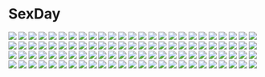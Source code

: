 # SexDay
![](https://konachan.com/image/6b1ed05839017a3fd2db076a89606be2/Konachan.com%20-%20237759%20ass%20bow%20dress%20flowers%20glasses%20gloves%20gumi%20hat%20kaito%20male%20meiko%20navel%20panties%20petals%20red_eyes%20ribbons%20saberiii%20shorts%20signed%20skirt%20stars%20tie%20wings.jpg)
![](https://konachan.com/image/dc0f8d9c33bb345fb8b91159984f7bc3/Konachan.com%20-%205586%20dark_knight%20final_fantasy%20final_fantasy_xi%20takemura_sesshuu.jpg)
![](https://konachan.com/image/233918d2912a02432754b1027f3c2199/Konachan.com%20-%2069934%20aqua_hair%20blue_eyes%20boots%20bow%20boya%20crown%20dress%20drink%20gloves%20long_hair%20male%20pink_hair%20ribbons%20scythe%20shorts%20skirt%20tail%20tie%20twintails%20vocaloid%20weapon.jpg)
![](https://konachan.com/image/cbd4319d5fe9f39b9492867514ff6a76/Konachan.com%20-%20116090%20tagme.jpg)
![](https://konachan.com/jpeg/f3b752157d7d5531f5215cf1496bac96/Konachan.com%20-%20187787%20bed%20blonde_hair%20blue_eyes%20braids%20cameltoe%20dengeki_hime%20headdress%20navel%20navel_%28company%29%20ribbons%20scan%20suzuhira_hiro%20thighhighs%20wedding_attire.jpg)
![](https://konachan.com/image/73158733fa8e40dcf0b25cf1871373c5/Konachan.com%20-%2085738%20blonde_hair%20flandre_scarlet%20hat%20petals%20red_eyes%20short_hair%20thighhighs%20touhou%20vampire%20wings.jpg)
![](https://konachan.com/image/d10ce53b326dc12737d492ce872ba9b7/Konachan.com%20-%207787%20higurashi_kagome%20inuyasha%20kirara%20miroku%20sango%20shippou.jpg)
![](https://konachan.com/jpeg/966bea3a5d2f2375d676073c804e704c/Konachan.com%20-%2041292%20heart%20macross%20macross_frontier%20ranka_lee%20transparent.jpg)
![](https://konachan.com/image/e54d9812f26abb4b1da0679a0778c374/Konachan.com%20-%20284274%202girls%20black_hair%20blue_eyes%20dark_skin%20green_eyes%20ichiki_1%20long_hair%20original%20rain%20school_uniform%20short_hair%20umbrella%20water%20wink.jpg)
![](https://konachan.com/image/7b0605fd60b7d610342185d70c169ff2/Konachan.com%20-%20121860%20asakura_masatoki%20blonde_hair%20bow%20hat%20long_hair%20purple_eyes%20touhou%20tree%20yakumo_yukari.jpg)
![](https://konachan.com/image/0f5204717db71d62267ad700313edd0a/Konachan.com%20-%2099573%20bikini%20blue_eyes%20blush%20braids%20breasts%20clouds%20garter%20gloves%20long_hair%20navel%20scarf%20skirt%20swim_ring%20swimsuit%20twintails%20valleria%20water%20wristwear.jpg)
![](https://konachan.com/image/72667c974e09ed1ce2f5be43b190c190/Konachan.com%20-%20189715%20black_hair%20breasts%20choker%20cleavage%20khalitzburg%20long_hair%20shorts%20tagme%20yellow_eyes.jpg)
![](https://konachan.com/image/907ffa460aba8af10f0357f7bf1b7ba7/Konachan.com%20-%2097930%20animal_ears%20blonde_hair%20breasts%20bunny_ears%20bunnygirl%20cleavage%20pantyhose%20purple_eyes%20touhou%20yakumo_yukari.jpg)
![](https://konachan.com/image/06dd1eafc628a57a180a06ee4e125db0/Konachan.com%20-%20140960%20barefoot%20dress%20flowers%20hatsune_miku%20long_hair%20mariwai_%28marireroy%29%20vocaloid%20white.jpg)
![](https://konachan.com/jpeg/506d95022aa16b5a764f90028d1e9b39/Konachan.com%20-%20118543%20blue_eyes%20breasts%20brown_hair%20bunnygirl%20censored%20fellatio%20game_cg%20koiiro_soramoyou%20lucie%20nipples%20penis%20shinohara_sera.jpg)
![](https://konachan.com/jpeg/9ac2b7c13e38bded4863e70629d0f7fb/Konachan.com%20-%20293455%202girls%20black_hair%20blush%20bodysuit%20bra%20breasts%20cleavage%20game_cg%20green_eyes%20hatsufuji_akari%20nipples%20orc_soft%20panties%20suruga_kuroitsu%20thighhighs%20underwear.jpg)
![](https://konachan.com/jpeg/3b5da881ea4a4965c0064edd1d0fe584/Konachan.com%20-%20149761%20game_cg%20kokura_asahi%20male%20navel_%28company%29%20sakurakouji_luna%20suzuhira_hiro%20trap%20tsuki_ni_yorisou_otome_no_sahou.jpg)
![](https://konachan.com/jpeg/f5e157db5c0fede24ab73049bedb6f1d/Konachan.com%20-%20279309%20boris_%28noborhys%29%20cum%20green_hair%20kid_icarus%20long_hair%20palutena%20pussy%20spread_pussy%20third-party_edit%20uncensored.jpg)
![](https://konachan.com/image/1f34dc51f56c7c35d7e4285aaa933a88/Konachan.com%20-%20219951%20barefoot%20bikini%20breasts%20brown_hair%20choker%20cleavage%20loli%20mumei_%28kabaneri%29%20orange_eyes%20pool%20ribbons%20short_hair%20swimsuit%20underboob%20water.jpg)
![](https://konachan.com/image/cc9c2c4b0aa502c695e088dceadf46d5/Konachan.com%20-%20196266%20maribel_han%20risutaru%20touhou%20usami_renko.jpg)
![](https://konachan.com/image/36072f01c496ff0390c59eb0b01b4bf5/Konachan.com%20-%20213094%20aqua_eyes%20blue_hair%20bow%20breasts%20fuya_%28tempupupu%29%20long_hair%20nipples%20nude%20pussy%20spread_legs%20stocking_%28character%29%20thighhighs%20uncensored.jpg)
![](https://konachan.com/image/96aa6bd12a18fa29fe27bdba5ffd3492/Konachan.com%20-%20154308%20glasses%20hatsune_miku%20maam._%28summemixi%29%20vocaloid.jpg)
![](https://konachan.com/jpeg/9a3776f9908a898e2b82fee716d4361d/Konachan.com%20-%20183316%20armor%20black_hair%20blonde_hair%20cape%20green_eyes%20male%20original%20senano-yu%20short_hair%20spear%20sword%20weapon%20white_hair.jpg)
![](https://konachan.com/jpeg/2a07818fac8c0020e6d0cbcf13b8fa3d/Konachan.com%20-%2098718%20k-on%21%20nakano_azusa%20swimsuit.jpg)
![](https://konachan.com/jpeg/b6d7e3da2377a3bd6ce98d4ece3a909c/Konachan.com%20-%20289804%20artoria_pendragon_%28all%29%20artoria_pendragon_%28lancer%29%20artoria_pendragon_%28lancer%29_alter%20breasts%20fate_grand_order%20fate_%28series%29%20signed%20tsuki_no_i-min.jpg)
![](https://konachan.com/image/5fc4d07a9e065a993824a3776a2c44e9/Konachan.com%20-%20225968%20aliasing%20animal_ears%20apple228%20gray_hair%20mousegirl%20nazrin%20rain%20red_eyes%20scenic%20short_hair%20tail%20touhou%20water.jpg)
![](https://konachan.com/image/8ca47566f14c6c4ee6ee707a3b78cc28/Konachan.com%20-%2034889%20cc%20code_geass%20cornelia_li_britannia%20jeremiah_gottwald%20kururugi_suzaku%20lelouch_lamperouge%20lloyd_asplund%20male.jpg)
![](https://konachan.com/image/703683a55aeacba03b71e4fa778cc351/Konachan.com%20-%20156926%20armor%20dark%20league_of_legends%20nocturne_%28league_of_legends%29%20weapon.jpg)
![](https://konachan.com/jpeg/ca1c12081fd5a411debbe8e8956e10a4/Konachan.com%20-%20112418%20aliasing%20blush%20brown_hair%20flowers%20futami_ayame%20game_cg%20long_hair%20male%20natsuhi_hikaru%20ponytail%20school_uniform%20tagme_%28artist%29%20trap%20white_hair.jpg)
![](https://konachan.com/jpeg/5a866e622fcd68ac5d74c68ccd6977b7/Konachan.com%20-%20282277%20anparu%20anthropomorphism%20censored%20girls_frontline%20penis%20sex%20wa2000_%28girls_frontline%29.jpg)
![](https://konachan.com/image/9f024a7644c6d7388a1f0325d1c6265b/Konachan.com%20-%20290870%20autumn%20bikini%20blonde_hair%20brown_eyes%20fate_%28series%29%20katana%20khanshin%20leaves%20moon%20night%20scarf%20short_hair%20swimsuit%20sword%20thighhighs%20weapon%20wristwear.jpg)
![](https://konachan.com/image/014a64a196546f038186aa558325bfe8/Konachan.com%20-%20123037%20alice_blanche%20black_hair%20blonde_hair%20blue_eyes%20blush%20bow%20claude_claudel%20dress%20headdress%20japanese_clothes%20long_hair%20oscar_claudel%20ribbons%20short_hair.jpg)
![](https://konachan.com/jpeg/5e871977e66ae2b73651ad5cf09cbca0/Konachan.com%20-%2029950%20hazuki%20tsukuyomi_moon_phase%20yagumo_kengou.jpg)
![](https://konachan.com/image/b78761ca128ca82a8a3c3d61c285f282/Konachan.com%20-%20220945%202girls%20bow%20breasts%20cleavage%20collar%20dress%20gloves%20hc%20headband%20horns%20long_hair%20navel%20original%20pussy%20red_eyes%20stairs%20thighhighs%20uncensored%20white_hair%20yuri.jpg)
![](https://konachan.com/image/fd0acce86ec848f24a95b97d20aaa9a0/Konachan.com%20-%20115579%202girls%20blonde_hair%20blue_hair%20city%20dhiea%20dress%20flandre_scarlet%20hat%20long_hair%20moon%20ponytail%20red_eyes%20short_hair%20sky%20touhou%20vampire%20wings.jpg)
![](https://konachan.com/image/e69f0f412b8775a7deb8b1e2dc36ad15/Konachan.com%20-%20106022%20alice_in_wonderland%20animal%20blonde_hair%20bunny%20cat%20green_eyes%20gun%20killermuppet%20weapon.jpg)
![](https://konachan.com/jpeg/06302624de200cc21dab0f4019ae0672/Konachan.com%20-%20228154%20book%20close%20collar%20fate_grand_order%20fate_%28series%29%20hat%20helena_blavatsky_%28fate%29%20magic%20purple_eyes%20purple_hair%20shiime%20short_hair.jpg)
![](https://konachan.com/jpeg/c731f246eac288238d03533ab57adcb3/Konachan.com%20-%20301692%20blonde_hair%20blush%20censored%20dress%20fang%20gloves%20kz_oji%20long_hair%20nopan%20original%20pussy%20red_eyes%20skirt_lift%20twintails%20white.jpg)
![](https://konachan.com/image/f293158b8a07744f28e5ad6d89ba41c1/Konachan.com%20-%2045372%20amber_quartz%20himeji_sarina%20school_uniform.jpg)
![](https://konachan.com/jpeg/bbfa6287594741b3b514490687455926/Konachan.com%20-%20210228%202girls%20breast_grab%20cameltoe%20fingering%20game_cg%20gym_uniform%20kaidou_saku%20kusarou%20nogi_kaoru%20pantyhose%20pink_hair%20yuri%20zion.jpg)
![](https://konachan.com/image/a516f2f6899492f6bdb3a3300a1ca056/Konachan.com%20-%2045429%20shining_wind%20taka_tony%20touka_kureha.jpg)
![](https://konachan.com/image/e91685d15c1356f84ff66974131406b4/Konachan.com%20-%2054672%20bed%20bra%20open_shirt%20panties%20sairenji_haruna%20school_uniform%20short_hair%20skirt%20to_love_ru%20underwear.jpg)
![](https://konachan.com/jpeg/5e9ca8d57ff7fdfdec4b3b304c1977f1/Konachan.com%20-%20245618%202girls%20fate_grand_order%20fate_%28series%29%20jeanne_d%27arc_alter%20kuroi_susumu%20mordred%20okita_souji_%28fate%29%20saber%20saber_alter%20saber_lily%20tagme.jpg)
![](https://konachan.com/image/40e39907ae3ac8373237e406a0a9e5ff/Konachan.com%20-%20167173%20blue_eyes%20blue_hair%20blush%20boots%20bow%20hatsune_miku%20headphones%20inumine_aya%20long_hair%20ribbons%20skirt%20twintails%20vocaloid.jpg)
![](https://konachan.com/image/40f39a22759408d84c582149d5254071/Konachan.com%20-%20163061%20aki_%28neyuki41028%29%20amy_%28suisei_no_gargantia%29%20blue_eyes%20brown_hair%20gray_hair%20hug%20ledo_%28suisei_no_gargantia%29%20night%20sky%20stars%20suisei_no_gargantia.jpg)
![](https://konachan.com/image/673907e82199f5ae5f4e8a819a7de22d/Konachan.com%20-%20277935%20anthropomorphism%20brown_eyes%20food%20gloves%20jpeg_artifacts%20kamelie%20kantai_collection%20kneehighs%20ponytail%20purple_hair%20school_uniform%20short_hair%20skirt%20white.jpg)
![](https://konachan.com/image/337335fabc1690050fc91cc421da380e/Konachan.com%20-%20249704%20aircraft%20anthropomorphism%20clouds%20girls_frontline%20gray_hair%20gun%20hat%20kar98k_%28girls_frontline%29%20long_hair%20orange_eyes%20sky%20suerte%20weapon.jpg)
![](https://konachan.com/image/c4eaeb068e34e8f490ba3a68992b0f2e/Konachan.com%20-%20266565%202girls%20an-telin%20barefoot%20blonde_hair%20dress%20green_eyes%20jpeg_artifacts%20komeiji_koishi%20komeiji_satori%20pink_hair%20red_eyes%20short_hair%20summer_dress%20touhou.jpg)
![](https://konachan.com/image/f8c0b1cb9930958c3f162113112c5ebf/Konachan.com%20-%2023400%20air%20kamio_misuzu.jpg)
![](https://konachan.com/image/d0de19a364afc94f459b8cf322795f44/Konachan.com%20-%2022228%20aa_megami-sama%20belldandy%20skuld%20urd.jpg)
![](https://konachan.com/image/607d3ef5f2a12ce4b2ccd066182f13d0/Konachan.com%20-%2023774%20animal_ears%20bikini%20catgirl%20iizuki_tasuku%20swimsuit.jpg)
![](https://konachan.com/image/bd0d719011412c4c9b7ff047f38b7269/Konachan.com%20-%20182574%20animal_ears%20breasts%20bunnygirl%20food%20kezune_%28i-i%29%20long_hair%20navel%20no_bra%20open_shirt%20purple_hair%20red_eyes%20thighhighs%20touhou%20underboob.jpg)
![](https://konachan.com/image/03bf52771473f3c6cd88eb9a8543939b/Konachan.com%20-%20175190%20blonde_hair%20blue_eyes%20bow%20brown_hair%20dress%20elbow_gloves%20fuyuno_yuuki%20gloves%20long_hair%20pink_eyes%20pink_hair%20short_hair%20yellow_eyes.jpg)
![](https://konachan.com/image/1386e4ccb9ee6168246cb66c3b169051/Konachan.com%20-%2070158%20horns%20kyouka_hatori%20original%20pixiv_fantasia%20short_hair.jpg)
![](https://konachan.com/image/e89028264802a193f4ccb4d8f820c860/Konachan.com%20-%2015642%20autumn%20canvas2_niji_iro_no_sketch%20housen_elis%20nanao_naru.jpg)
![](https://konachan.com/image/8f3415cf7c9b8c61ae5ec40a6f199a0d/Konachan.com%20-%20303405%20asa_%28y-asa%29%20flowers%20goggles%20headphones%20original%20watermark.jpg)
![](https://konachan.com/jpeg/006dfea6cf7d77729e3d9e00218608f2/Konachan.com%20-%20230217%20aliasing%20ass%20breasts%20brown_hair%20cameltoe%20game_cg%20hiwa_yuuka%20kobapyon%20long_hair%20mirror%20navel%20no_bra%20open_shirt%20panties%20reflection%20shirt%20underwear.jpg)
![](https://konachan.com/jpeg/33eb2a3ccc4c05d6011e0dacc566d6c9/Konachan.com%20-%2056402%2021%20blue_hair%20brown_eyes%20futami_mio%20long_hair%20school_uniform.jpg)
![](https://konachan.com/image/8ad830e2b4e2e8e36877d2a72891623e/Konachan.com%20-%20271764%202girls%20blonde_hair%20braids%20breasts%20cape%20clare_%28543%29%20cleavage%20gloves%20long_hair%20original%20skirt%20thighhighs%20torn_clothes%20twintails%20weapon%20white_hair.jpg)
![](https://konachan.com/jpeg/5ae94bf925e655f343eae1a182e65c60/Konachan.com%20-%20246270%20food%20fruit%20tonari_no_totoro%20totoro%20ushiinu%20watermelon.jpg)
![](https://konachan.com/image/217861407fac507706f199d7c928603f/Konachan.com%20-%2032255%20caffein%20hatsune_miku%20vocaloid%20yowane_haku.jpg)
![](https://konachan.com/image/11bf616e59d29d8692aac7eeb9becb27/Konachan.com%20-%208945%20kanon%20kawasumi_mai%20key%20visualart.jpg)
![](https://konachan.com/jpeg/66ce2a1f8ecbaf269798326d367ee5f3/Konachan.com%20-%2055270%20school_uniform%20swimsuit%20yorihime_nao%20yosuga_no_sora.jpg)
![](https://konachan.com/image/91bb377547155c43af9bd58e485e8884/Konachan.com%20-%2018145%20book%20boots%20hat%20ragnarok_online%20red_eyes%20scythe%20weapon%20wink.jpg)
![](https://konachan.com/image/0ae55649f55b0c388bda0cf25d6e6c83/Konachan.com%20-%20239307%20blush%20bodysuit%20bow%20catgirl%20doggirl%20drink%20fang%20glasses%20gloves%20group%20hat%20kaban%20long_hair%20margay%20navel%20ponytail%20scarf%20serval%20skirt%20tail%20wolfgirl.jpg)
![](https://konachan.com/image/1d1b7a14b05559900ce8c39a04ee7524/Konachan.com%20-%2096724%20blue_eyes%20long_hair%20megurine_luka%20pink_hair%20vocaloid.jpg)
![](https://konachan.com/image/9460e75a919834842fd86de96658ce69/Konachan.com%20-%20142900%20idolmaster%20school_uniform%20short_hair%20tagme.jpg)
![](https://konachan.com/jpeg/0003d170296a334cc4e6118742eb9431/Konachan.com%20-%20166786%20barefoot%20blonde_hair%20cameltoe%20erect_nipples%20flandre_scarlet%20red_eyes%20short_hair%20spirytus_tarou%20swimsuit%20touhou%20vampire%20wings.jpg)
![](https://konachan.com/image/1a9ec779cc9defdddf224850ae2d3061/Konachan.com%20-%20128369%20black_hair%20boots%20brown_hair%20food%20hat%20kippu%20monster_hunter%20pink_hair%20pumpkin%20underboob.jpg)
![](https://konachan.com/jpeg/4bc2f02d89d4aaa2fd6446b9b00dc581/Konachan.com%20-%20149941%20applique%20asami_asami%20azurite%20game_cg%20re%3Abirth_colony_-lost_azurite-.jpg)
![](https://konachan.com/image/dd61c26c24f00131920072d5163d9898/Konachan.com%20-%20242937%20bibi%20black_hair%20blue_eyes%20boots%20dress%20eyepatch%20gray_hair%20green_eyes%20group%20headband%20long_hair%20pink_eyes%20ponytail%20ribbons%20thighhighs%20twintails.jpg)
![](https://konachan.com/image/9944d6206f0fdcce026f8446705c5d57/Konachan.com%20-%20301934%20bed%20blush%20breast_hold%20breasts%20censored%20cum%20green_eyes%20katou_asuka%20lolicept%20nipples%20no_bra%20paizuri%20penis%20shirt_lift.jpg)
![](https://konachan.com/jpeg/3080b636ab86c2fde602e3b8ef6c8c8e/Konachan.com%20-%20140556%20dress%20gumi%20naoto%20summer_dress%20tree%20vocaloid.jpg)
![](https://konachan.com/image/6c29a7d1ba797c943c7baf0b43e021eb/Konachan.com%20-%205381%20breast_grab%20hong_meiling%20hug%20izayoi_sakuya%20maid%20touhou.jpg)
![](https://konachan.com/image/02b55fe69c51f409b8d982cc0f0abfd0/Konachan.com%20-%2026463%20all_male%20glasses%20japanese_clothes%20jin%20male%20polychromatic%20samurai_champloo%20signed%20sword%20weapon.jpeg)
![](https://konachan.com/jpeg/e8b5dd6fce028eb37cb0e69fe106621a/Konachan.com%20-%20226514%20bano_akira%20blush%20bondage%20brown_eyes%20brown_hair%20chain%20food%20gardevoir%20hat%20heart%20hug%20kirlia%20male%20pokemon%20ralts%20red_eyes%20shackles%20short_hair.jpg)
![](https://konachan.com/jpeg/3639c4333f21e8518a579c4d57afa4c5/Konachan.com%20-%20284039%20aqua_eyes%20ass%20blonde_hair%20cait%20cake%20dress%20food%20fruit%20kashiwazaki_sena%20long_hair%20ponytail%20see_through%20strawberry%20summer_dress.jpg)
![](https://konachan.com/jpeg/e1866f4955f767b226c8527f806dd6c3/Konachan.com%20-%20182673%20barefoot%20cameltoe%20collar%20golden_darkness%20horns%20long_hair%20navel%20orange_hair%20panties%20red_eyes%20spread_legs%20to_love_ru%20underwear%20yabuki_kentarou.jpg)
![](https://konachan.com/image/d8865d3a9281dd3dd80f994219acdbb1/Konachan.com%20-%2036601%20brown_eyes%20brown_hair%20clannad%20dango_%28clannad%29%20furukawa_nagisa%20key%20logo%20short_hair%20zoom_layer.jpg)
![](https://konachan.com/jpeg/8acc016525dab9af3082afb51851fa34/Konachan.com%20-%2057429%20fuura_kafuka%20sayonara_zetsubou_sensei%20school_uniform.jpg)
![](https://konachan.com/jpeg/6a040e14e72af4370f54f028e02528a0/Konachan.com%20-%20210836%20bikini_top%20bondage%20breasts%20cleavage%20front_wing%20fumio%20game_cg%20headband%20long_hair%20meltyna%20necklace%20pink_eyes%20pink_hair%20rope%20shorts.jpg)
![](https://konachan.com/image/f47984e7628e9e529bb13bc7b284dafc/Konachan.com%20-%2020020%20code_geass%20kallen_stadtfeld.jpg)
![](https://konachan.com/image/07ea49ccf7abc8550eacdd5a39284f43/Konachan.com%20-%20129442%202girls%20bikini%20breasts%20cleavage%20goshuushou-sama_ninomiya-kun%20houjou_reika%20long_hair%20pussy%20swimsuit%20takanae_kyourin%20tsukimura_mayu%20uncensored.jpg)
![](https://konachan.com/image/bc479a6a97433de48c27f51ed31f839c/Konachan.com%20-%20302395%20choukoukou_no_diaosi%20fate_grand_order%20fate_%28series%29%20semiramis%20signed.jpg)
![](https://konachan.com/image/929725cd7d77d6510d88874795109360/Konachan.com%20-%2033255%20tagme.jpg)
![](https://konachan.com/jpeg/b2f8ee5fd0c522bc536196f982e03be8/Konachan.com%20-%20275430%20american_dog_wo%20aqua_eyes%20bow%20computer%20girls_frontline%20gloves%20long_hair%20microphone%20orange_hair%20ponytail%20school_uniform%20skirt%20sunglasses.jpg)
![](https://konachan.com/jpeg/66c587a2c51154d00d61f60bb80ac4cb/Konachan.com%20-%20209612%20elmina_ex%20eushully%20game_cg%20hatozuki_tsumiki%20madou_koukaku.jpg)
![](https://konachan.com/jpeg/8aa77685187b6d52699fea3525f445e6/Konachan.com%20-%20137337%20felicia_howell%20game_cg%20otome-tachi_no_senjou.jpg)
![](https://konachan.com/jpeg/5372eb864c3df795abd62b04e5349e4d/Konachan.com%20-%20119042%20aircraft%20green_eyes%20headphones%20original%20sakurajousui_neko.jpg)
![](https://konachan.com/image/fe574869073132ce65785dab36abf410/Konachan.com%20-%20253669%20aoyama_midori%20aqua_eyes%20braids%20brown_hair%20dress%20hoto_cocoa%20kafuu_chino%20loli%20long_hair%20ogawa_akane%20ponytail%20purple_eyes%20scan%20short_hair%20twintails%20white.jpg)
![](https://konachan.com/jpeg/80a020a501772e93c871affcd258cba0/Konachan.com%20-%20265879%20bodysuit%20breasts%20clouds%20fate_grand_order%20fate_%28series%29%20mash_kyrielight%20purple_eyes%20purple_hair%20reflection%20short_hair%20skintight%20sky%20thkani%20water.jpg)
![](https://konachan.com/image/efbfa33a161ec351ac5affc3a4e08c16/Konachan.com%20-%2061260%202girls%20bikini%20blonde_hair%20breasts%20green_eyes%20hoshii_miki%20idolmaster%20long_hair%20miura_azusa%20red_eyes%20swimsuit%20tanaka_shoutarou%20zoom_layer.jpg)
![](https://konachan.com/image/84c2c6071d44bd986f9d906ab97aef0b/Konachan.com%20-%20304829%20gag%20grass%20japanese_clothes%20kamado_nezuko%20kimetsu_no_yaiba%20kimono%20passerby_b.jpg)
![](https://konachan.com/image/6afbc10caf0aa37c7343954a0680bfc6/Konachan.com%20-%20171650%20arsenixc%20everlasting_summer%20forest%20game_cg%20grass%20jpeg_artifacts%20nobody%20scenic%20tree.jpg)
![](https://konachan.com/image/209e6620c1f0333b84ab4900a59325f8/Konachan.com%20-%20303240%20ass%20a.x.%20black_hair%20blush%20breasts%20no_bra%20nopan%20open_shirt%20original%20school_uniform%20skirt%20skirt_lift.jpg)
![](https://konachan.com/image/2cdf58d7f2d45bd06d87e23264712781/Konachan.com%20-%2059317%20hatsune_miku%20kagamine_rin%20koi_wa_sensou_%28vocaloid%29%20vocaloid.jpg)
![](https://konachan.com/image/a8d26a33e3f6ea921a70ac8f8e077ccc/Konachan.com%20-%20237167%202girls%20ass%20blush%20breasts%20dress%20elbow_gloves%20gabriel_dropout%20gloves%20horns%20numpopo%20pink_eyes%20purple_eyes%20red_hair%20short_hair%20skirt%20thighhighs%20wings.jpg)
![](https://konachan.com/image/0bd10ce58d2b7a37d8231306cea95bd0/Konachan.com%20-%2024241%20ana_coppola%20ichigo_mashimaro%20itou_chika%20itou_nobue%20matsuoka_miu%20sakuragi_matsuri.jpg)
![](https://konachan.com/jpeg/b7ffc3b0b65cbb0c11a97814ed48b64e/Konachan.com%20-%2046162%20ganaha_hibiki%20hoshii_miki%20idolmaster%20kisaragi_chihaya%20otonashi_kotori%20shijou_takane%20zanzi.jpg)
![](https://konachan.com/jpeg/9ac669a081bdd0472252e7813c5b5be6/Konachan.com%20-%2063075%20konno_makoto%20mamiya_chiaki%20toki_wo_kakeru_shoujo%20transparent.jpg)
